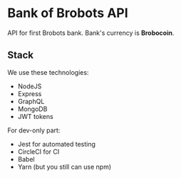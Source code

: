 # Bank of Brobots API

API for first Brobots bank. Bank's currency is **Brobocoin**.

## Stack

We use these technologies:

- NodeJS
- Express
- GraphQL
- MongoDB
- JWT tokens

For dev-only part:

- Jest for automated testing
- CircleCI for CI
- Babel
- Yarn (but you still can use npm)
